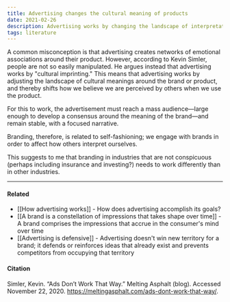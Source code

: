 ```yaml
---
title: Advertising changes the cultural meaning of products
date: 2021-02-26
description: Advertising works by changing the landscape of interpretations and meanings that accrue to a brand or product, thereby shifting how we believe others perceive us when we use it.
tags: literature
---
```


A common misconception is that advertising creates networks of emotional associations around their product. However, according to Kevin Simler, people are not so easily manipulated. He argues instead that advertising works by "cultural imprinting." This means that advertising works by adjusting the landscape of cultural meanings around the brand or product, and thereby shifts how we believe we are perceived by others when we use the product. 

For this to work, the advertisement must reach a mass audience—large enough to develop a consensus around the meaning of the brand—and remain stable, with a focused narrative. 

Branding, therefore, is related to self-fashioning; we engage with brands in order to affect how others interpret ourselves. 

This suggests to me that branding in industries that are not conspicuous (perhaps including insurance and investing?) needs to work differently than in other industries. 


---
#### Related
- [[How advertising works]] - How does advertising accomplish its goals?
- [[A brand is a constellation of impressions that takes shape over time]] - A brand comprises the impressions that accrue in the consumer's mind over time
- [[Advertising is defensive]] - Advertising doesn't win new territory for a brand; it defends or reinforces ideas that already exist and prevents competitors from occupying that territory

#### Citation
Simler, Kevin. “Ads Don’t Work That Way.” Melting Asphalt (blog). Accessed November 22, 2020. https://meltingasphalt.com/ads-dont-work-that-way/.
